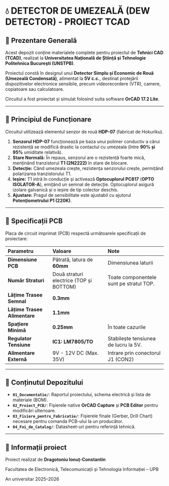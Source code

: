 # 💧 DETECTOR DE UMEZEALĂ (DEW DETECTOR) - PROIECT TCAD

## 🚀 Prezentare Generală

Acest depozit conține materialele complete pentru proiectul de **Tehnici CAD (TCAD)**, realizat la **Universitatea Națională de Știință și Tehnologie Politehnica București (UNSTPB)**.

Proiectul constă în designul unui **Detector Simplu și Economic de Rouă (Umezeală Condensată)**, alimentat la **5V c.c.**, destinat protejării dispozitivelor electronice sensibile, precum videorecordere (VTR), camere, copiatoare sau calculatoare.

Circuitul a fost proiectat și simulat folosind suita software **OrCAD 17.2 Lite**.

---

## 🔬 Principiul de Funcționare

Circuitul utilizează elementul senzor de rouă **HDP-07** (fabricat de Hokuriku).

1.  **Senzorul HDP-07** funcționează pe baza unui polimer conductiv a cărui rezistență se modifică drastic la contactul cu umezeala (între **90% și 95%** umiditate relativă).
2.  **Stare Normală:** În repaus, senzorul are o rezistență foarte mică, menținând tranzistorul **T1 (2N2222)** în stare de blocare.
3.  **Detecție:** Când umezeala crește, rezistența senzorului crește, permițând polarizarea tranzistorului T1.
4.  **Ieșire:** T1 intră în conducție și activează **Optocuplorul PC817** (**OPTO ISOLATOR-A**), emițând un semnal de detecție. Optocuplorul asigură izolare galvanică și o ieșire de tip colector deschis.
5.  **Ajustare:** Pragul de sensibilitate este ajustabil cu ajutorul **Potențiometrului P1 (220K)**.

---

## 🧱 Specificații PCB

Placa de circuit imprimat (PCB) respectă următoarele specificații de proiectare:

| Parametru | Valoare | Note |
| :--- | :--- | :--- |
| **Dimensiune PCB** | Pătrată, latura de **60mm** | Dimensiunea laturii |
| **Număr Straturi** | Două straturi electrice (TOP și BOTTOM) | Toate componentele sunt pe stratul TOP. |
| **Lățime Trasee Semnal** | **0.3mm** | |
| **Lățime Trasee Alimentare** | **1.1mm** | |
| **Spațiere Minimă** | **0.25mm** | În toate cazurile |
| **Regulator Tensiune** | **IC1: LM7805/TO** | Stabilește tensiunea de lucru la 5V. |
| **Alimentare Externă** | 9V - 12V DC (Max. 35V) | Intrare prin conectorul J1 (CON2) |

---

## 📁 Conținutul Depozitului

* **`01_Documentatie/`**: Raportul proiectului, schema electrică și lista de materiale (BOM).
* **`02_Proiect_PCB/`**: Fișierele native **OrCAD Capture** și **PCB Editor** pentru modificări ulterioare.
* **`03_Fisiere_pentru_Fabricatie/`**: Fișierele finale (Gerber, Drill Chart) necesare pentru comanda PCB-ului la un producător.
* **`04_Foi_de_Catalog/`**: Datasheet-uri pentru referință tehnică.

---

## 🏫 Informații proiect
Proiect realizat de **Dragotoniu Ionuț-Constantin**

Facultatea de Electronică, Telecomunicații și Tehnologia Informației – UPB

An universitar 2025–2026
